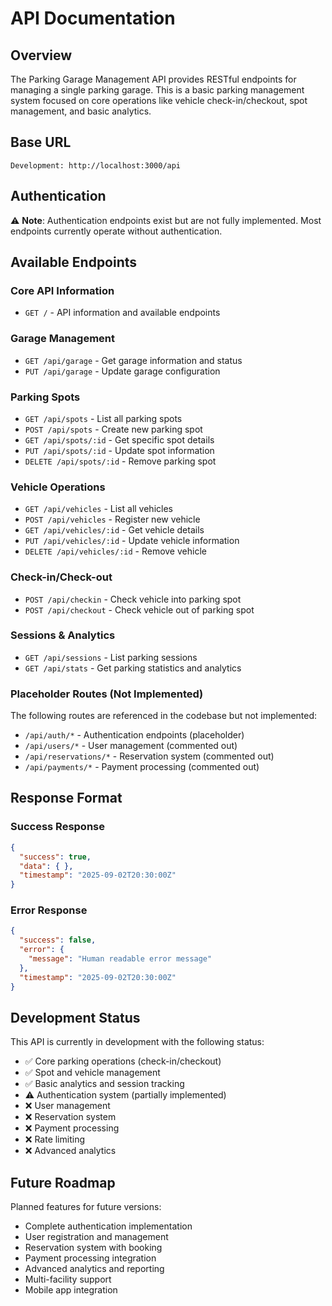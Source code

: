 # API Documentation

## Overview

The Parking Garage Management API provides RESTful endpoints for managing a single parking garage. This is a basic parking management system focused on core operations like vehicle check-in/checkout, spot management, and basic analytics.

## Base URL

```
Development: http://localhost:3000/api
```

## Authentication

⚠️ **Note**: Authentication endpoints exist but are not fully implemented. Most endpoints currently operate without authentication.

## Available Endpoints

### Core API Information
- `GET /` - API information and available endpoints

### Garage Management
- `GET /api/garage` - Get garage information and status
- `PUT /api/garage` - Update garage configuration

### Parking Spots
- `GET /api/spots` - List all parking spots
- `POST /api/spots` - Create new parking spot
- `GET /api/spots/:id` - Get specific spot details
- `PUT /api/spots/:id` - Update spot information
- `DELETE /api/spots/:id` - Remove parking spot

### Vehicle Operations
- `GET /api/vehicles` - List all vehicles
- `POST /api/vehicles` - Register new vehicle
- `GET /api/vehicles/:id` - Get vehicle details
- `PUT /api/vehicles/:id` - Update vehicle information
- `DELETE /api/vehicles/:id` - Remove vehicle

### Check-in/Check-out
- `POST /api/checkin` - Check vehicle into parking spot
- `POST /api/checkout` - Check vehicle out of parking spot

### Sessions & Analytics
- `GET /api/sessions` - List parking sessions
- `GET /api/stats` - Get parking statistics and analytics

### Placeholder Routes (Not Implemented)
The following routes are referenced in the codebase but not implemented:
- `/api/auth/*` - Authentication endpoints (placeholder)
- `/api/users/*` - User management (commented out)
- `/api/reservations/*` - Reservation system (commented out) 
- `/api/payments/*` - Payment processing (commented out)

## Response Format

### Success Response
```json
{
  "success": true,
  "data": { },
  "timestamp": "2025-09-02T20:30:00Z"
}
```

### Error Response
```json
{
  "success": false,
  "error": {
    "message": "Human readable error message"
  },
  "timestamp": "2025-09-02T20:30:00Z"
}
```

## Development Status

This API is currently in development with the following status:
- ✅ Core parking operations (check-in/checkout)
- ✅ Spot and vehicle management
- ✅ Basic analytics and session tracking
- ⚠️ Authentication system (partially implemented)
- ❌ User management
- ❌ Reservation system
- ❌ Payment processing
- ❌ Rate limiting
- ❌ Advanced analytics

## Future Roadmap

Planned features for future versions:
- Complete authentication implementation
- User registration and management
- Reservation system with booking
- Payment processing integration
- Advanced analytics and reporting
- Multi-facility support
- Mobile app integration